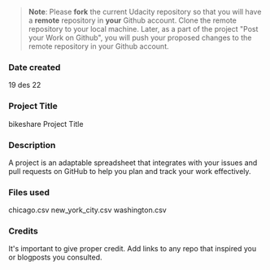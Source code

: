 >**Note**: Please **fork** the current Udacity repository so that you will have a **remote** repository in **your** Github account. Clone the remote repository to your local machine. Later, as a part of the project "Post your Work on Github", you will push your proposed changes to the remote repository in your Github account.

### Date created
19 des 22

### Project Title

bikeshare Project Title

### Description
A project is an adaptable spreadsheet that integrates with your issues and pull requests on GitHub to help you plan and track your work effectively. 

### Files used
chicago.csv
new_york_city.csv
washington.csv

### Credits
It's important to give proper credit. Add links to any repo that inspired you or blogposts you consulted.
